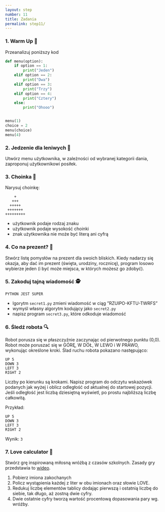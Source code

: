 ```yaml
---
layout: step
number: 11
title: Zadania
permalink: step11/
---
```


### 1. Warm Up 🧠

Przeanalizuj poniższy kod

```python
def menu(option):
    if option == 1:
        print("Jeden")
    elif option == 2:
        print("Dwa")
    elif option == 3:
        print("Trzy")
    elif option == 4:
        print("Cztery")
    else:
        print("Ohooo")


menu(1)
choice = 2
menu(choice)
menu(4)
```


### 2. Jedzenie dla leniwych 🍔

Utwórz menu użytkownika, w zależności od wybranej kategorii dania, zaproponuj użytkownikowi posiłek.

### 3. Choinka 🎄

Narysuj choinkę:
```
    +
   +++
  +++++
 +++++++
+++++++++
```

- użytkownik podaje rodzaj znaku
- użytkownik podaje wysokość choinki
- znak użytkownika nie może być literą ani cyfrą

### 4. Co na prezent? 🎁
Stwórz listę pomysłów na prezent dla swoich bliskich. Kiedy nadarzy się okazja, aby dać im prezent (święta, urodziny, rocznicę), program losowo wybierze jeden (i być może miejsca, w których możesz go zdobyć).

### 5. Zakoduj tajną wiadomość 🕵️
```
PYTHON JEST SUPER
```

- lgorytm `secret1.py` zmieni wiadomość w ciąg ”RZUIPO-KFTU-TWRFS”
- wymyśl własny algorytm kodujący jako `secret2.py`
- napisz program `secret3.py`, które odkoduje wiadomość

### 6. Śledź robota 🔍
Robot porusza się w płaszczyźnie zaczynając od pierwotnego punktu (0,0). Robot może poruszać się w GÓRĘ, W DÓŁ, ​​W LEWO i W PRAWO, wykonując określone kroki. Ślad ruchu robota pokazano następująco:
```
UP 5
DOWN 3
LEFT 3
RIGHT 2
```
Liczby po kierunku są krokami. Napisz program do odczytu wskazówek podanych jak wyżej i oblicz odległość od aktualnej do startowej pozycji. Jeśli odległość jest liczbą dziesiętną wyświetl, po prostu najbliższą liczbę całkowitą.

Przykład:
```
UP 5
DOWN 3
LEFT 3
RIGHT 2
```

Wynik: `3`


### 7. Love calculator 💖

Stwórz grę inspirowaną miłosną wróżbą z czasów szkolnych. Zasady gry przedstawia to [wideo](https://www.youtube.com/watch?v=oFsLVG7EAZ4).
1. Pobierz imiona zakochanych
2. Policz wystąpienia każdej z liter w obu imionach oraz słowie LOVE.
3. Redukuj liczbę elementów tablicy dodając pierwszą i ostatnią liczbę do siebie, tak długo, aż zostną dwie cyfry.
4. Dwie ostatnie cyfry tworzą wartość procentową dopasowania pary wg. wróżby.
